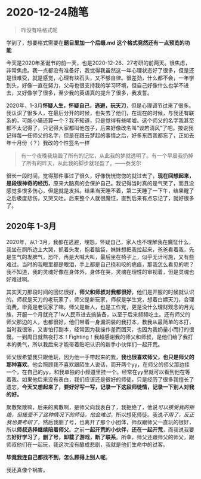 # 2020-12-24随笔
>咋没有啥格式呢

学到了，想要格式需要在**题目里加一个后缀.md** **这个格式竟然还有一点预览的功能**

今天是2020年圣诞节的前一天，也是2020-12-26、27考研的前两天。很焦虑，非常焦虑。我一点都没有准备好，我觉得我虽然这一年心理状态好了很多，但是还是很难受，就是感觉，心理有块石头，又不够自律。很差劲，什么都不会，一年学到头，好像一直在努力，父母也很支持我的学习环境，但自己好像什么也学不进去，又好像学了很多，至少我的英语真的提升了很多，我发誓。

2020年，1-3月**怀疑人生，怀疑自己，逃避，玩天刀**，但是心理调节过来了很多。我认识了很多人，在最后分开的时候，也失去了他们，在现在的时候，与我还有联系的，可能小猫还算一个？我不知道，只是觉得有些唏嘘。这个师父的名字我甚至都不太记得了，只记得大家都叫他包子，后来好像改名叫“谈若清风”了吧。按说我记得每一任师父的名字，但是在跟云梦起的事情之后，好多东西我都忘了，正如去年十月份（？）我改的个性签名一样
>有一个夜晚我烧毁了所有的记忆，从此我的梦就透明了。有一个早晨我扔掉了所有的昨天，从此我的脚步就轻盈了。——泰戈尔

很长一段时间，觉得那件事过了很久，好像恍恍惚惚的就过去了，**现在回想起来，是段很神奇的经历**，原来大脑真的会保护自己。我记得当时真的是气笑了，而且没感觉多恨多伤心，但是就是发抖。结果当天睡不着，第二天睡了一下午，结果醒了之后极度悲伤，又哭又吐。后来整个人就很魔怔，直到后来有点忘记了，就好很多了。
## 2020年 1-3月

2020年，从1-3月，我都在逃避，埋怨，怀疑自己，家人也不理解我在魔怔什么，我坐在厕所边上大哭，抓着头发，抱着脑袋，妹妹想把我拉起来，爸爸看着我，先是生气的发脾气，恐吓，再是大喊大叫，最后坐在椅子上，似乎无计可施，又有些难过。当时的我眼里都是眼泪，手上都是自己挠和咬的疤痕，那我怎么看见的呢？我不知道，我的灵魂好像在身体外，身体在哭，灵魂在理性的审视着，但是灵魂也好难过啊。

其实天刀那段时间的回忆很好，**师父和师叔对我都很好**，他们是开服的时候就认识的。师叔是天刀的老玩家了，师父是新玩家，师叔是学生党，想着白嫖天刀，合理消费，毕竟是老玩家了嘛。师父是新人，也是工作党，更是没什么理财观念的月光族，开服一个月就充了1w人民币进去搞装备，以至于后来频频吃土。还有师父的师父那边的人，也都很好，他们带着一身漏洞装的我打本，教我从最简单的本打，当时我很笨，又害怕打副本，经常因为我操作差而团灭，也因为我奶量小而打的很慢。一到周日就熬夜打本！Fighting！我超感谢我的师父和师叔，是他们给了我打本的勇气，所以我后来才能带着贴吧认识的新手小伙伴们一起开荒。

师父很希望我只跟他玩，因为他一手带起来的我，**我也很喜欢师父，也只是师父的那种喜欢**。他会照顾我不喜欢跟陌生人说话，而开两个yy，在师父的师父那边挂一个，在自己的yy，和我单独的小频道里挂一个。经常在yy里就可以看到他在等着我。如果他后来没有表白，我们应该还是很好的师徒，只是经历了很多我擅长了遗忘，**今天又想起来了，要好好写一写，记录一下这段师徒情，记录一下别人对我的好。**

聚散聚散嘛，后来的离散啊，是师父向我表白了，我拒绝了，他说*可以接受我的拒绝，但接受不了这种情况下的师徒，他会难过*，所以想死师徒。我说*不用了，反正我也要考研了*，然后我删了号，也离开了那个小团体，师叔跟师父一直玩的很好，所以**师叔选择继续陪着师父**。之前**一起开荒的小伙伴，还在一起开荒**，而我说我要去**好好学习了，删了号，卸载了游戏，断了联系**。所幸，师父还跟师父的师父，跟师叔他们在一起玩，我这次没有酿成悲剧，我就是他们生命中的过客。

**毕竟我连自己都找不到，怎么顾得上别人呢**。

我还真像个祸害。



